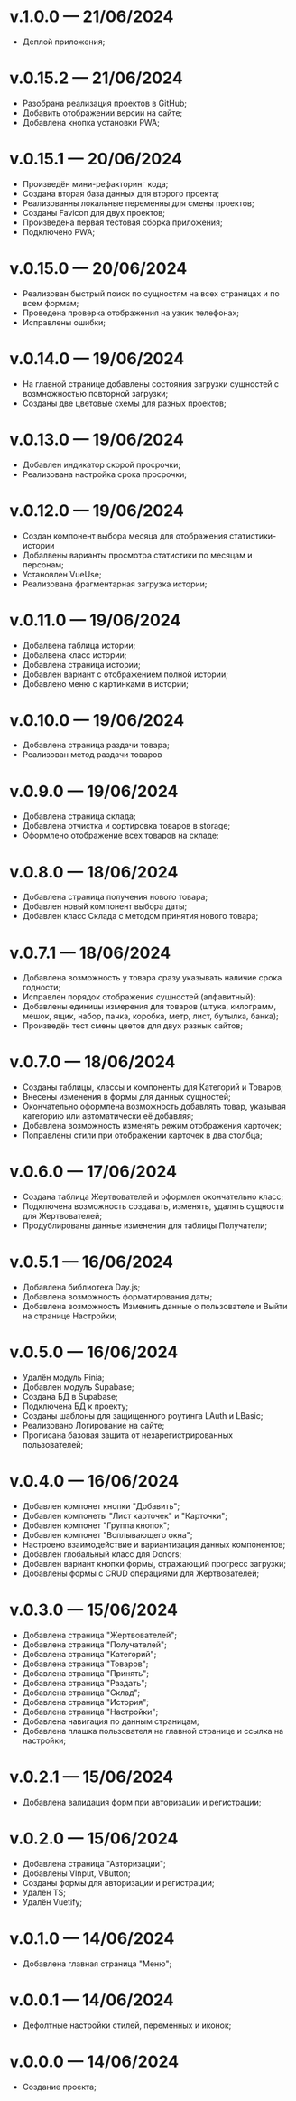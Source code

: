 # v.1.0.0 — 21/06/2024

- Деплой приложения;

# v.0.15.2 — 21/06/2024

- Разобрана реализация проектов в GitHub;
- Добавить отображении версии на сайте;
- Добавлена кнопка установки PWA;

# v.0.15.1 — 20/06/2024

- Произведён мини-рефакторинг кода;
- Создана вторая база данных для второго проекта;
- Реализованны локальные переменны для смены проектов;
- Созданы Favicon для двух проектов;
- Произведена первая тестовая сборка приложения;
- Подключено PWA;

# v.0.15.0 — 20/06/2024

- Реализован быстрый поиск по сущностям на всех страницах и по всем формам;
- Проведена проверка отображения на узких телефонах;
- Исправлены ошибки;

# v.0.14.0 — 19/06/2024

- На главной странице добавлены состояния загрузки сущностей c возмножностью повторной загрузки;
- Созданы две цветовые схемы для разных проектов;

# v.0.13.0 — 19/06/2024

- Добавлен индикатор скорой просрочки;
- Реализована настройка срока просрочки;

# v.0.12.0 — 19/06/2024

- Создан компонент выбора месяца для отображения статистики-истории
- Добалвены варианты просмотра статистики по месяцам и персонам;
- Установлен VueUse;
- Реализована фрагментарная загрузка истории;

# v.0.11.0 — 19/06/2024

- Добалвена таблица истории;
- Добалвена класс истории;
- Добавлена страница истории;
- Добавлен вариант с отображением полной истории;
- Добавлено меню с картинками в истории;

# v.0.10.0 — 19/06/2024

- Добавлена страница раздачи товара;
- Реализован метод раздачи товаров

# v.0.9.0 — 19/06/2024

- Добавлена страница склада;
- Добавлена отчистка и сортировка товаров в storage;
- Оформлено отображение всех товаров на складе;

# v.0.8.0 — 18/06/2024

- Добавлена страница получения нового товара;
- Добавлен новый компонент выбора даты;
- Добавлен класс Склада с методом принятия нового товара;

# v.0.7.1 — 18/06/2024

- Добавлена возможность у товара сразу указывать наличие срока годности;
- Исправлен порядок отображения сущностей (алфавитный);
- Добавлены единицы измерения для товаров (штука, килограмм, мешок, ящик, набор, пачка, коробка, метр, лист, бутылка, банка);
- Произведён тест смены цветов для двух разных сайтов;

# v.0.7.0 — 18/06/2024

- Созданы таблицы, классы и компоненты для Категорий и Товаров;
- Внесены изменения в формы для данных сущностей;
- Окончательно оформлена возможность добавлять товар, указывая категорию или автоматически её добавляя;
- Добавлена возможность изменять режим отображения карточек;
- Поправлены стили при отображении карточек в два столбца;

# v.0.6.0 — 17/06/2024

- Создана таблица Жертвователей и оформлен окончательно класс;
- Подключена возможность создавать, изменять, удалять сущности для Жертвователей;
- Продублированы данные изменения для таблицы Получатели;

# v.0.5.1 — 16/06/2024

- Добавлена библиотека Day.js;
- Добавлена возможность форматирования даты;
- Добавлена возможность Изменить данные о пользователе и Выйти на странице Настройки;

# v.0.5.0 — 16/06/2024

- Удалён модуль Pinia;
- Добавлен модуль Supabase;
- Создана БД в Supabase;
- Подключена БД к проекту;
- Созданы шаблоны для защищенного роутинга LAuth и LBasic;
- Реализовано Логирование на сайте;
- Прописана базовая защита от незарегистрированных пользователей;

# v.0.4.0 — 16/06/2024

- Добавлен компонет кнопки "Добавить";
- Добавлен компонеты "Лист карточек" и "Карточки";
- Добавлен компонет "Группа кнопок";
- Добавлен компонет "Всплывающего окна";
- Настроено взаимодействие и вариантизация данных компонентов;
- Добавлен глобальный класс для Donors;
- Добавлен вариант кнопки формы, отражающий прогресс загрузки;
- Добавлены формы с CRUD операциями для Жертвователей;

# v.0.3.0 — 15/06/2024

- Добавлена страница "Жертвователей";
- Добавлена страница "Получателей";
- Добавлена страница "Категорий";
- Добавлена страница "Товаров";
- Добавлена страница "Принять";
- Добавлена страница "Раздать";
- Добавлена страница "Склад";
- Добавлена страница "История";
- Добавлена страница "Настройки";
- Добавлена навигация по данным страницам;
- Добавлена плашка пользователя на главной странице и ссылка на настройки;

# v.0.2.1 — 15/06/2024

- Добавлена валидация форм при авторизации и регистрации;

# v.0.2.0 — 15/06/2024

- Добавлена страница "Авторизации";
- Добавлены VInput, VButton;
- Созданы формы для авторизации и регистрации;
- Удалён TS;
- Удалён Vuetify;

# v.0.1.0 — 14/06/2024

- Добавлена главная страница "Меню";

# v.0.0.1 — 14/06/2024

- Дефолтные настройки стилей, переменных и иконок;

# v.0.0.0 — 14/06/2024

- Создание проекта;
